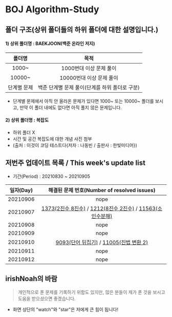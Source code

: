 # BOJ Algorithm-Study

## 폴더 구조(상위 폴더들의 하위 폴더에 대한 설명입니다.)
#### 1) 상위 폴더명 : BAEKJOON(백준 온라인 저지)

|   폴더명   |                      목적                       |     
| :------: | :-----------------------------------------------:|
| 1000~ |                1000번대 이상 문제 풀이                |
| 10000~ |              10000번대 이상 문제 풀이                |
| 단계별 문제 |   백준 단계별 문제 풀이(단계를 하위 폴더로 구분)   | 

* 단계별 문제에서 아직 안 올라온 문제가 있다면 1000~ 또는 10000~ 폴더를 보시고, 만약 이 폴더 내에도 없다면 아직 풀지 않은 문제입니다.

#### 2) 상위 폴더명 : 복잡도
- 하위 폴더 X
- 시간 및 공간 복잡도에 대한 개념 사진 첨부
- (출처 : 이것이 코딩 테스트다{저자 : 나동빈 / 출판사 : 한빛미디어})

## 저번주 업데이트 목록 / This week's update list
- 기간(Period) : 20210830 ~ 20210905

|   일자(Day)   |                   해결된 문제 번호(Number of resolved issues)                      |  
| :------: | :-----------------------------------------------:|
| 20210906 |   nope |
| 20210907 |[1373(2진수 8진수)](https://github.com/irishNoah/Algorithm-Study/blob/main/BAEKJOON(%EB%B0%B1%EC%A4%80%20%EC%98%A8%EB%9D%BC%EC%9D%B8%20%EC%A0%80%EC%A7%80)/1000%EB%B2%88~/1373(2%EC%A7%84%EC%88%98%208%EC%A7%84%EC%88%98).py) / [1212(8진수 2진수)](https://github.com/irishNoah/Algorithm-Study/blob/main/BAEKJOON(%EB%B0%B1%EC%A4%80%20%EC%98%A8%EB%9D%BC%EC%9D%B8%20%EC%A0%80%EC%A7%80)/1000%EB%B2%88~/1212(8%EC%A7%84%EC%88%98%202%EC%A7%84%EC%88%98).py) /  [11563(소인수분해)](https://github.com/irishNoah/Algorithm-Study/blob/main/BAEKJOON(%EB%B0%B1%EC%A4%80%20%EC%98%A8%EB%9D%BC%EC%9D%B8%20%EC%A0%80%EC%A7%80)/10000%EB%B2%88~/11653(%EC%86%8C%EC%9D%B8%EC%88%98%EB%B6%84%ED%95%B4).py)   |  
| 20210908 |   nope |  
| 20210909 |                  nope                       |
| 20210910 |[9093(단어 뒤집기)](https://github.com/irishNoah/Algorithm-Study/blob/main/BAEKJOON(%EB%B0%B1%EC%A4%80%20%EC%98%A8%EB%9D%BC%EC%9D%B8%20%EC%A0%80%EC%A7%80)/1000%EB%B2%88~/9093(%EB%8B%A8%EC%96%B4%20%EB%92%A4%EC%A7%91%EA%B8%B0).py) / [11005(진법 변환 2)](https://github.com/irishNoah/Algorithm-Study/blob/main/BAEKJOON(%EB%B0%B1%EC%A4%80%20%EC%98%A8%EB%9D%BC%EC%9D%B8%20%EC%A0%80%EC%A7%80)/10000%EB%B2%88~/11005(%EC%A7%84%EB%B2%95%20%EB%B3%80%ED%99%98%202).py)|
| 20210911 |                  nope                      |
| 20210912 |                  nope                    |




## irishNoah의 바람
> 개인적으로 푼 문제를 기록하기 위함도 있지만, 많은 분들이 제가 푼 것을 보시고 도움을 받으셨으면 좋겠습니다.
- 화면 상단의 "watch"와 "star"은 저에게 큰 힘이 됩니다!

